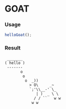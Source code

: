 
GOAT
===

### Usage

```js
helloGoat();
```

### Result

```
 _______
( hello )
 -------
       o
        o
         o  _))
           > O\     _~
           `;'\\__-' \_
              | )  _ \ \
             / / ``   w w
            w w
```
    